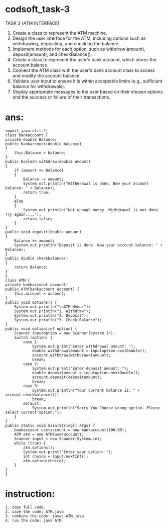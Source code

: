 # codsoft_task-3

TASK 3
(ATM INTERFACE)
1.	Create a class to represent the ATM machine.
2.	Design the user interface for the ATM, including options such as withdrawing, depositing, and checking the balance.
3.	Implement methods for each option, such as withdraw(amount), deposit(amount), and checkBalance().
4.	Create a class to represent the user's bank account, which stores the account balance.
5.	Connect the ATM class with the user's bank account class to access and modify the account balance.
6.	Validate user input to ensure it is within acceptable limits (e.g., sufficient balance for withdrawals).
7.	Display appropriate messages to the user based on their chosen options and the success or failure of their transactions.

# ans:

	import java.util.*;
	class bankaccount {
    private double Balance;
    public bankaccount(double balance) 
    {
        this.Balance = balance;
    }
    public boolean withdraw(double amount) 
    {
        if (amount <= Balance) 
        {
            Balance -= amount;
            System.out.println("Withdrawal is done. Now your account balance: " + Balance);
            return true;
        }
        else 
        {
            System.out.println("Not enough money. Withdrawal is not done. Try again....");
            return false;
        }
    }
    public void deposit(double amount) 
    {
        Balance += amount;
        System.out.println("Deposit is done. Now your account balance: " + Balance);
    }
    public double checkbalance() 
    {
        return Balance;
    }
	}
	class ATM {
    private bankaccount account;
    public ATM(bankaccount account) {
        this.account = account;
    }
    public void options() {
        System.out.println("\nATM Menu:");
        System.out.println("1. Withdraw");
        System.out.println("2. Deposit");
        System.out.println("3. Check Balance");
    }
    public void option(int option) {
        Scanner inputoption = new Scanner(System.in);
        switch (option) {
            case 1:
                System.out.print("Enter withdrawal amount: ");
                double withdrawalamount = inputoption.nextDouble();
                account.withdraw(withdrawalamount);
                break;
            case 2:
                System.out.print("Enter deposit amount: ");
                double depositamount = inputoption.nextDouble();
                account.deposit(depositamount);
                break;
            case 3:
                System.out.println("Your current balance is: " + account.checkbalance());
                break;
            default:
                System.out.println("Sorry You Choose wrong option. Please select correct option.");
        }
    }
    public static void main(String[] args) {
        bankaccount useraccount = new bankaccount(100.00);
        ATM atm = new ATM(useraccount);
        Scanner input = new Scanner(System.in);
        while (true) {
            atm.options();
            System.out.print("Enter your option: ");
            int choice = input.nextInt();
            atm.option(choice);
        }
    }
	}

 # instruction:

	1. copy full code.
	2. save the code: ATM.java
	3. combine the code: javac ATM.java
	4. run the code: java ATM
